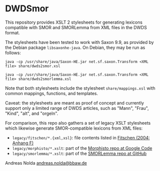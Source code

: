 DWDSmor
=======

This repository provides XSLT 2 stylesheets for generating lexicons compatible
with SMOR and SMORLemma from XML files in the DWDS format.

The stylesheets have been tested to work with Saxon 9.9, as provided by the Debian
package `libsaxonhe-java`. On Debian, they may be run as follows:

    java -cp /usr/share/java/Saxon-HE.jar net.sf.saxon.Transform <XML file> share/dwds2smor.xsl

    java -cp /usr/share/java/Saxon-HE.jar net.sf.saxon.Transform <XML file> share/dwds2smorlemma.xsl

Note that both stylesheets include the stylesheet `share/mappings.xsl` with
common mappings, functions, and templates.

Caveat: the stylesheets are meant as proof of concept and currently support only
a limited range of DWDS articles, such as "Mann", "Frau", "Kind", "alt", and
"orgeln".

For comparison, this repo also gathers a set of legacy XSLT stylesheets which
likewise generate SMOR-compatible lexicons from XML files:

* `legacy/fitschen/*.{xml,xsl}`:
  file contents listed in [Fitschen (2004: Anhang F)](http://www.ims.uni-stuttgart.de/forschung/ressourcen/lexika/IMSLex/fitschendiss.pdf)
* `legacy/morphisto/*.xslt`:
  part of the [Morphisto repo at Google Code](https://code.google.com/archive/p/morphisto/)
* `legacy/smorlemma/*.xslt`:
  part of the [SMORLemma repo at GitHub](https://github.com/rsennrich/SMORLemma/)

Andreas Nolda <andreas.nolda@bbaw.de>
